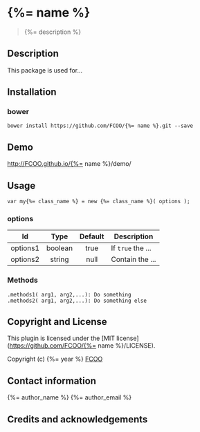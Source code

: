 # {%= name %}
>{%= description %}


## Description
This package is used for...

## Installation
### bower
`bower install https://github.com/FCOO/{%= name %}.git --save`

## Demo
http://FCOO.github.io/{%= name %}/demo/ 

## Usage
```var my{%= class_name %} = new {%= class_name %}( options );```


### options
| Id | Type | Default | Description |
| :--: | :--: | :-----: | --- |
| options1 | boolean | true | If <code>true</code> the ... |
| options2 | string | null | Contain the ... |

### Methods

    .methods1( arg1, arg2,...): Do something
    .methods2( arg1, arg2,...): Do something else



## Copyright and License
This plugin is licensed under the [MIT license](https://github.com/FCOO/{%= name %}/LICENSE).

Copyright (c) {%= year %} [FCOO](https://github.com/FCOO)

## Contact information

{%= author_name %} {%= author_email %}


## Credits and acknowledgements
